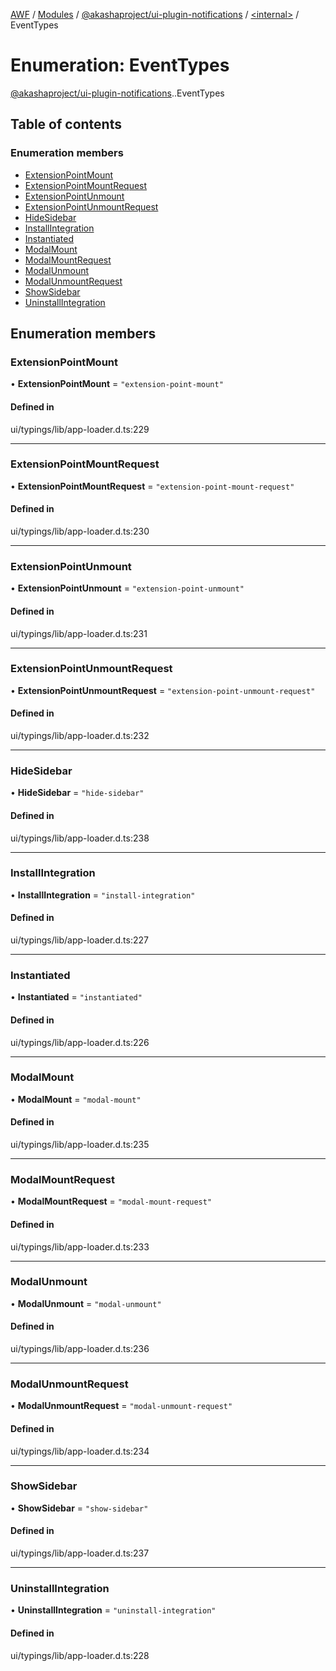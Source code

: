 [AWF](../README.md) / [Modules](../modules.md) / [@akashaproject/ui-plugin-notifications](../modules/akashaproject_ui_plugin_notifications.md) / [<internal\>](../modules/akashaproject_ui_plugin_notifications._internal_.md) / EventTypes

# Enumeration: EventTypes

[@akashaproject/ui-plugin-notifications](../modules/akashaproject_ui_plugin_notifications.md).[<internal>](../modules/akashaproject_ui_plugin_notifications._internal_.md).EventTypes

## Table of contents

### Enumeration members

- [ExtensionPointMount](akashaproject_ui_plugin_notifications._internal_.EventTypes.md#extensionpointmount)
- [ExtensionPointMountRequest](akashaproject_ui_plugin_notifications._internal_.EventTypes.md#extensionpointmountrequest)
- [ExtensionPointUnmount](akashaproject_ui_plugin_notifications._internal_.EventTypes.md#extensionpointunmount)
- [ExtensionPointUnmountRequest](akashaproject_ui_plugin_notifications._internal_.EventTypes.md#extensionpointunmountrequest)
- [HideSidebar](akashaproject_ui_plugin_notifications._internal_.EventTypes.md#hidesidebar)
- [InstallIntegration](akashaproject_ui_plugin_notifications._internal_.EventTypes.md#installintegration)
- [Instantiated](akashaproject_ui_plugin_notifications._internal_.EventTypes.md#instantiated)
- [ModalMount](akashaproject_ui_plugin_notifications._internal_.EventTypes.md#modalmount)
- [ModalMountRequest](akashaproject_ui_plugin_notifications._internal_.EventTypes.md#modalmountrequest)
- [ModalUnmount](akashaproject_ui_plugin_notifications._internal_.EventTypes.md#modalunmount)
- [ModalUnmountRequest](akashaproject_ui_plugin_notifications._internal_.EventTypes.md#modalunmountrequest)
- [ShowSidebar](akashaproject_ui_plugin_notifications._internal_.EventTypes.md#showsidebar)
- [UninstallIntegration](akashaproject_ui_plugin_notifications._internal_.EventTypes.md#uninstallintegration)

## Enumeration members

### ExtensionPointMount

• **ExtensionPointMount** = `"extension-point-mount"`

#### Defined in

ui/typings/lib/app-loader.d.ts:229

___

### ExtensionPointMountRequest

• **ExtensionPointMountRequest** = `"extension-point-mount-request"`

#### Defined in

ui/typings/lib/app-loader.d.ts:230

___

### ExtensionPointUnmount

• **ExtensionPointUnmount** = `"extension-point-unmount"`

#### Defined in

ui/typings/lib/app-loader.d.ts:231

___

### ExtensionPointUnmountRequest

• **ExtensionPointUnmountRequest** = `"extension-point-unmount-request"`

#### Defined in

ui/typings/lib/app-loader.d.ts:232

___

### HideSidebar

• **HideSidebar** = `"hide-sidebar"`

#### Defined in

ui/typings/lib/app-loader.d.ts:238

___

### InstallIntegration

• **InstallIntegration** = `"install-integration"`

#### Defined in

ui/typings/lib/app-loader.d.ts:227

___

### Instantiated

• **Instantiated** = `"instantiated"`

#### Defined in

ui/typings/lib/app-loader.d.ts:226

___

### ModalMount

• **ModalMount** = `"modal-mount"`

#### Defined in

ui/typings/lib/app-loader.d.ts:235

___

### ModalMountRequest

• **ModalMountRequest** = `"modal-mount-request"`

#### Defined in

ui/typings/lib/app-loader.d.ts:233

___

### ModalUnmount

• **ModalUnmount** = `"modal-unmount"`

#### Defined in

ui/typings/lib/app-loader.d.ts:236

___

### ModalUnmountRequest

• **ModalUnmountRequest** = `"modal-unmount-request"`

#### Defined in

ui/typings/lib/app-loader.d.ts:234

___

### ShowSidebar

• **ShowSidebar** = `"show-sidebar"`

#### Defined in

ui/typings/lib/app-loader.d.ts:237

___

### UninstallIntegration

• **UninstallIntegration** = `"uninstall-integration"`

#### Defined in

ui/typings/lib/app-loader.d.ts:228
